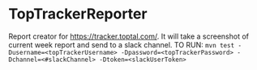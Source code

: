 # TopTrackerReporter
Report creator for https://tracker.toptal.com/. It will take a screenshot of current week report and send to a slack channel.
 TO RUN: 
 `mvn test -Dusername=<topTrackerUsername> -Dpassword=<topTrackerPassword> -Dchannel=<#slackChannel> -Dtoken=<slackUserToken>`
